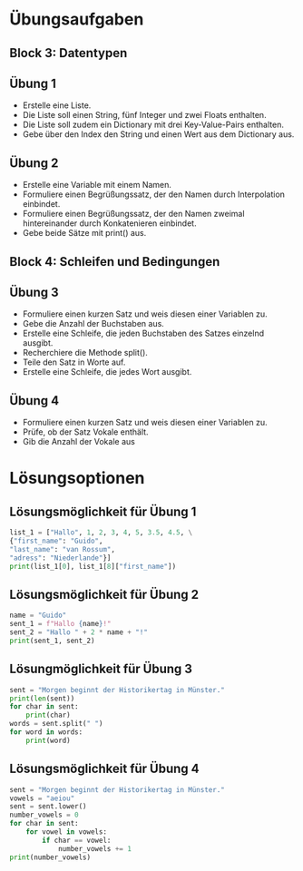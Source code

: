 # Übungsaufgaben

## Block 3: Datentypen

## Übung 1

* Erstelle eine Liste.
* Die Liste soll einen String, fünf Integer und zwei Floats enthalten.
* Die Liste soll zudem ein Dictionary mit drei Key-Value-Pairs enthalten.
* Gebe über den Index den String und einen Wert aus dem Dictionary aus.

## Übung 2

* Erstelle eine Variable mit einem Namen.
* Formuliere einen Begrüßungssatz, der den Namen durch Interpolation einbindet.
* Formuliere einen Begrüßungssatz, der den Namen zweimal hintereinander durch Konkatenieren einbindet.
* Gebe beide Sätze mit print() aus.

## Block 4: Schleifen und Bedingungen

## Übung 3

* Formuliere einen kurzen Satz und weis diesen einer Variablen zu.
* Gebe die Anzahl der Buchstaben aus.
* Erstelle eine Schleife, die jeden Buchstaben des Satzes einzelnd ausgibt.
* Recherchiere die Methode split().
* Teile den Satz in Worte auf.
* Erstelle eine Schleife, die jedes Wort ausgibt.

## Übung 4

* Formuliere einen kurzen Satz und weis diesen einer Variablen zu.
* Prüfe, ob der Satz Vokale enthält.
* Gib die Anzahl der Vokale aus

# Lösungsoptionen

## Lösungsmöglichkeit für Übung 1

```Python
list_1 = ["Hallo", 1, 2, 3, 4, 5, 3.5, 4.5, \
{"first_name": "Guido", 
"last_name": "van Rossum", 
"adress": "Niederlande"}]
print(list_1[0], list_1[8]["first_name"])
```

## Lösungsmöglichkeit für Übung 2

```Python
name = "Guido"
sent_1 = f"Hallo {name}!"
sent_2 = "Hallo " + 2 * name + "!"
print(sent_1, sent_2)
```

## Lösungmöglichkeit für Übung 3

```Python
sent = "Morgen beginnt der Historikertag in Münster."
print(len(sent))
for char in sent:
    print(char)
words = sent.split(" ")
for word in words:
    print(word)
```

## Lösungsmöglichkeit für Übung 4

```Python
sent = "Morgen beginnt der Historikertag in Münster."
vowels = "aeiou"
sent = sent.lower()
number_vowels = 0
for char in sent:
    for vowel in vowels:
        if char == vowel:
            number_vowels += 1
print(number_vowels)
```